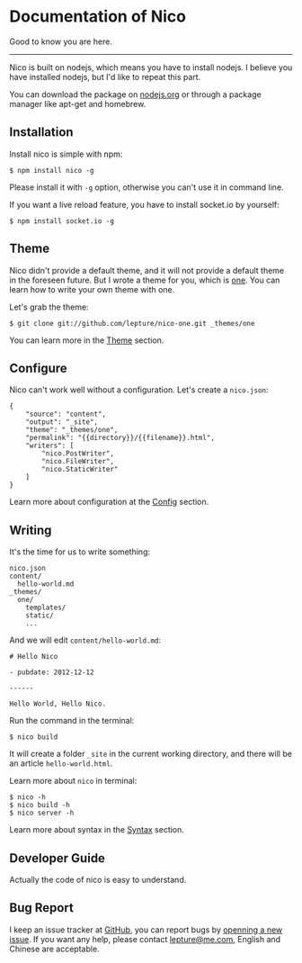 # Documentation of Nico

Good to know you are here.

-----------------

Nico is built on nodejs, which means you have to install nodejs. I believe you have installed nodejs, but I'd like to repeat this part.

You can download the package on [nodejs.org](http://nodejs.org) or through a package manager like apt-get and homebrew.


## Installation

Install nico is simple with npm:

```
$ npm install nico -g
```

Please install it with ``-g`` option, otherwise you can't use it in command line.

If you want a live reload feature, you have to install socket.io by yourself:

```
$ npm install socket.io -g
```


## Theme

Nico didn't provide a default theme, and it will not provide a default theme in the foreseen future. But I wrote a theme for you, which is [one](https://github.com/lepture/nico-one). You can learn how to write your own theme with one.

Let's grab the theme:

    $ git clone git://github.com/lepture/nico-one.git _themes/one

You can learn more in the [Theme](./theme) section.


## Configure

Nico can't work well without a configuration. Let's create a `nico.json`:


```
{
    "source": "content",
    "output": "_site",
    "theme": "_themes/one",
    "permalink": "{{directory}}/{{filename}}.html",
    "writers": [
        "nico.PostWriter",
        "nico.FileWriter",
        "nico.StaticWriter"
    ]
}
```

Learn more about configuration at the [Config](./config) section.


## Writing

It's the time for us to write something:

```
nico.json
content/
  hello-world.md
_themes/
  one/
    templates/
    static/
    ...
```

And we will edit `content/hello-world.md`:

```
# Hello Nico

- pubdate: 2012-12-12

------

Hello World, Hello Nico.
```

Run the command in the terminal:

```
$ nico build
```

It will create a folder `_site` in the current working directory, and there will be an article `hello-world.html`.

Learn more about `nico` in terminal:

```
$ nico -h
$ nico build -h
$ nico server -h
```

Learn more about syntax in the [Syntax](./syntax) section.


## Developer Guide

Actually the code of nico is easy to understand.


## Bug Report

I keep an issue tracker at [GitHub](https://github.com/lepture/nico/issues),
you can report bugs by [openning a new issue](https://github.com/lepture/nico/issues/new).
If you want any help, please contact <lepture@me.com>, English and Chinese are acceptable.
